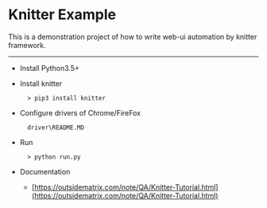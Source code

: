 # Knitter Example
This is a demonstration project of how to write web-ui automation by knitter framework.

--------------------------------------------------

- Install Python3.5+

- Install knitter

        > pip3 install knitter

- Configure drivers of Chrome/FireFox

        driver\README.MD

- Run

        > python run.py


- Documentation

    * [https://outsidematrix.com/note/QA/Knitter-Tutorial.html](https://outsidematrix.com/note/QA/Knitter-Tutorial.html)

